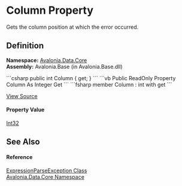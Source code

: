 # Column Property


Gets the column position at which the error occurred.



## Definition
**Namespace:** <a href="N_Avalonia_Data_Core">Avalonia.Data.Core</a>  
**Assembly:** Avalonia.Base (in Avalonia.Base.dll)

<Tabs groupId="api-code-preview">
<TabItem value="csharp" label="C#">
```csharp
public int Column { get; }
```
</TabItem>
<TabItem value="vb" label="VB">
```vb
Public ReadOnly Property Column As Integer
	Get
```
</TabItem>
<TabItem value="fsharp" label="F#">
```fsharp
member Column : int with get
```
</TabItem>
</Tabs>



<a href="https://github.com/AvaloniaUI/Avalonia/tree/master/src/Avalonia.Base/Data/Core/ExpressionParseException.cs#L28" title="View the source code">View Source</a>



#### Property Value
<a href="https://learn.microsoft.com/dotnet/api/system.int32" target="_blank" rel="noopener noreferrer">Int32</a>

## See Also


#### Reference
<a href="T_Avalonia_Data_Core_ExpressionParseException">ExpressionParseException Class</a>  
<a href="N_Avalonia_Data_Core">Avalonia.Data.Core Namespace</a>  

